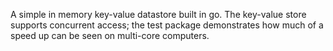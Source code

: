 A simple in memory key-value datastore built in go. The key-value store supports concurrent access; the test package demonstrates how much of a speed up can be seen on multi-core computers.
